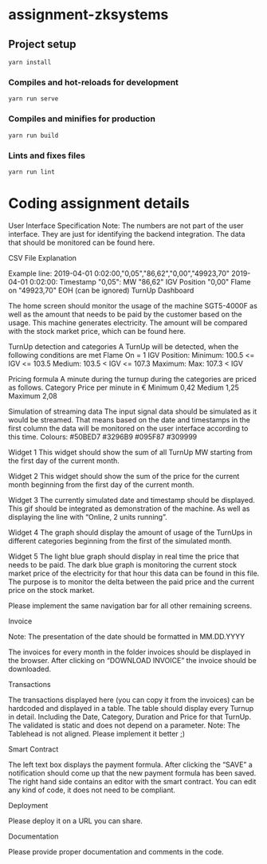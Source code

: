 # assignment-zksystems

## Project setup
```
yarn install
```

### Compiles and hot-reloads for development
```
yarn run serve
```

### Compiles and minifies for production
```
yarn run build
```

### Lints and fixes files
```
yarn run lint
```



# Coding assignment details

User Interface Specification
Note: The numbers are not part of the user interface. They are just for identifying the backend integration. 
The data that should be monitored can be found here. 



CSV File Explanation

Example line: 2019-04-01 0:02:00,"0,05","86,62","0,00","49923,70"
2019-04-01 0:02:00: Timestamp
"0,05": MW
"86,62" IGV Position
"0,00" Flame on
"49923,70" EOH (can be ignored)
TurnUp Dashboard

The home screen should monitor the usage of the machine SGT5-4000F as well as the amount that needs to be paid by the customer based on the usage. This machine generates electricity.
The amount will be compared with the stock market price, which can be found here. 

TurnUp detection and categories 
A TurnUp will be detected, when the following conditions are met
Flame On = 1
IGV Position: 
Minimum: 100.5 <= IGV <= 103.5
Medium: 103.5 < IGV <= 107.3
Maximum: Max: 107.3 < IGV



Pricing formula
A minute during the turnup during the categories are priced as follows.
Category
Price per minute in €
Minimum
0,42
Medium
1,25
Maximum
2,08


Simulation of streaming data 
The input signal data should be simulated as it would be streamed. That means based on the date and timestamps in the first column the data will be monitored on the user interface according to this time.
Colours: 
#50BED7 
#3296B9
#095F87
#309999

Widget 1
This widget should show the sum of all TurnUp MW starting from the first day of the current month. 

Widget 2
This widget should show the sum of the price for the current month beginning from the first day of the current month.

Widget 3 
The currently simulated date and timestamp should be displayed. This gif should be integrated as demonstration of the machine. As well as displaying the line with “Online, 2 units running”. 

Widget 4 
The graph should display the amount of usage of the TurnUps in different categories beginning from the first of the simulated month. 

Widget 5 
The light blue graph should display in real time the price that needs to be paid. The dark blue graph is monitoring the current stock market price of the electricity for that hour this data can be found in this file. The purpose is to monitor the delta between the paid price and the current price on the stock market. 

Please implement the same navigation bar for all other remaining screens.

Invoice


Note: The presentation of the date should be formatted in MM.DD.YYYY



The invoices for every month in the folder invoices should be displayed in the browser. After clicking on “DOWNLOAD INVOICE” the invoice should be downloaded.



Transactions 



The transactions displayed here (you can copy it from the invoices) can be hardcoded and displayed in a table. 
The table should display every Turnup in detail. Including the Date, Category, Duration and Price for that TurnUp. The validated is static and does not depend on a parameter. 
Note: The Tablehead is not aligned. Please implement it better ;)


Smart Contract



The left text box displays the payment formula. After clicking the “SAVE” a notification should come up that the new payment formula has been saved.
The right hand side contains an editor with the smart contract. You can edit any kind of code, it does not need to be compliant. 


Deployment

Please deploy it on a URL you can share. 

Documentation

Please provide proper documentation and comments in the code. 

